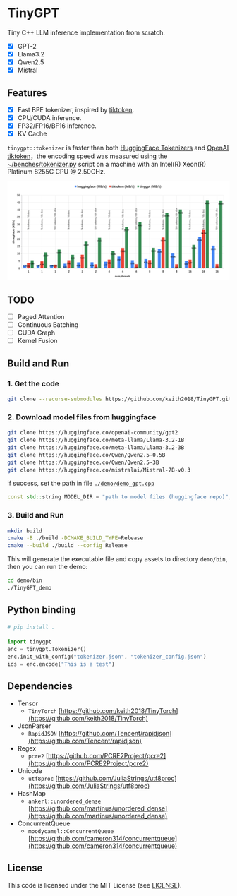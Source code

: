 # TinyGPT
Tiny C++ LLM inference implementation from scratch.

- [x] GPT-2
- [x] Llama3.2
- [x] Qwen2.5
- [x] Mistral

## Features

- [x] Fast BPE tokenizer, inspired by [tiktoken](https://github.com/openai/tiktoken).
- [x] CPU/CUDA inference.
- [x] FP32/FP16/BF16 inference.
- [x] KV Cache

`tinygpt::tokenizer` is faster than both [HuggingFace Tokenizers](https://github.com/huggingface/tokenizers) and [OpenAI tiktoken](https://github.com/openai/tiktoken)，the encoding speed was measured using the [~/benches/tokenizer.py](https://github.com/keith2018/TinyGPT/blob/main/benches/tokenizer.py) script on a machine with an Intel(R) Xeon(R) Platinum 8255C CPU @ 2.50GHz.

![](docs/bench.png)

## TODO

- [ ] Paged Attention
- [ ] Continuous Batching
- [ ] CUDA Graph
- [ ] Kernel Fusion

## Build and Run

### 1. Get the code

```bash
git clone --recurse-submodules https://github.com/keith2018/TinyGPT.git
```

### 2. Download model files from huggingface
    
```bash
git clone https://huggingface.co/openai-community/gpt2
git clone https://huggingface.co/meta-llama/Llama-3.2-1B
git clone https://huggingface.co/meta-llama/Llama-3.2-3B
git clone https://huggingface.co/Qwen/Qwen2.5-0.5B
git clone https://huggingface.co/Qwen/Qwen2.5-3B
git clone https://huggingface.co/mistralai/Mistral-7B-v0.3
```
if success, set the path in file [`./demo/demo_gpt.cpp`](https://github.com/keith2018/TinyGPT/blob/main/demo/demo_gpt.cpp)

```cpp
const std::string MODEL_DIR = "path to model files (huggingface repo)";
```

### 3. Build and Run

```bash
mkdir build
cmake -B ./build -DCMAKE_BUILD_TYPE=Release
cmake --build ./build --config Release
```

This will generate the executable file and copy assets to directory `demo/bin`, then you can run the demo:

```bash
cd demo/bin
./TinyGPT_demo
```

## Python binding

```python
# pip install .

import tinygpt
enc = tinygpt.Tokenizer()
enc.init_with_config("tokenizer.json", "tokenizer_config.json")
ids = enc.encode("This is a test")
```

## Dependencies

- Tensor
  - `TinyTorch` [https://github.com/keith2018/TinyTorch](https://github.com/keith2018/TinyTorch)
- JsonParser
  - `RapidJSON` [https://github.com/Tencent/rapidjson](https://github.com/Tencent/rapidjson)
- Regex
  - `pcre2` [https://github.com/PCRE2Project/pcre2](https://github.com/PCRE2Project/pcre2)
- Unicode
  - `utf8proc` [https://github.com/JuliaStrings/utf8proc](https://github.com/JuliaStrings/utf8proc)
- HashMap
  - `ankerl::unordered_dense` [https://github.com/martinus/unordered_dense](https://github.com/martinus/unordered_dense)
- ConcurrentQueue
  - `moodycamel::ConcurrentQueue` [https://github.com/cameron314/concurrentqueue](https://github.com/cameron314/concurrentqueue)

## License

This code is licensed under the MIT License (see [LICENSE](LICENSE)).
